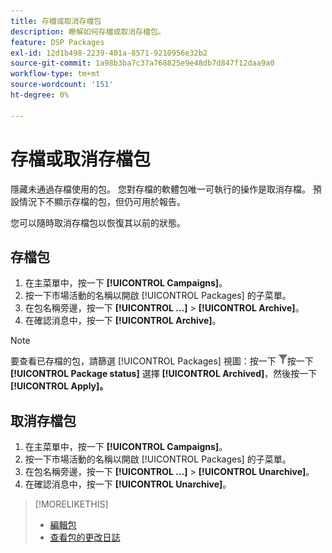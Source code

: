 ```yaml
---
title: 存檔或取消存檔包
description: 瞭解如何存檔或取消存檔包。
feature: DSP Packages
exl-id: 12d1b498-2239-401a-8571-9210956e32b2
source-git-commit: 1a98b3ba7c37a768825e9e48db7d847f12daa9a0
workflow-type: tm+mt
source-wordcount: '151'
ht-degree: 0%

---
```


# 存檔或取消存檔包

隱藏未通過存檔使用的包。 您對存檔的軟體包唯一可執行的操作是取消存檔。 預設情況下不顯示存檔的包，但仍可用於報告。

您可以隨時取消存檔包以恢復其以前的狀態。

## 存檔包

1. 在主菜單中，按一下 **[!UICONTROL Campaigns]**。
1. 按一下市場活動的名稱以開啟 [!UICONTROL Packages] 的子菜單。
1. 在包名稱旁邊，按一下  **[!UICONTROL ...]** > **[!UICONTROL Archive]**。
1. 在確認消息中，按一下 **[!UICONTROL Archive]**。

>[!NOTE]
>
>要查看已存檔的包，請篩選 [!UICONTROL Packages] 視圖：按一下 ![「篩選」按鈕](/help/dsp/assets/filter.png)按一下 **[!UICONTROL Package status]** 選擇 **[!UICONTROL Archived]**，然後按一下 **[!UICONTROL Apply]。**

## 取消存檔包

1. 在主菜單中，按一下 **[!UICONTROL Campaigns]**。
1. 按一下市場活動的名稱以開啟 [!UICONTROL Packages] 的子菜單。
1. 在包名稱旁邊，按一下  **[!UICONTROL ...]** > **[!UICONTROL Unarchive]**。
1. 在確認消息中，按一下 **[!UICONTROL Unarchive]**。

>[!MORELIKETHIS]
>
>* [編輯包](package-edit.md)
>* [查看包的更改日誌](package-change-log.md)

